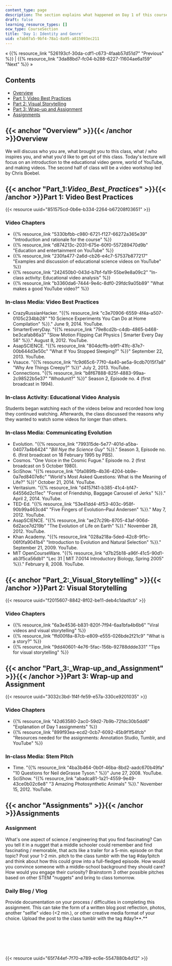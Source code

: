 ```yaml
---
content_type: page
description: The section explains what happened on Day 1 of this course.
draft: false
learning_resource_types: []
ocw_type: CourseSection
title: 'Day 1: Identity and Genre'
uid: e7ab07a5-9bf4-78a1-8a95-a815093ec211
---
```

« {{% resource_link "526193cf-30da-cdf1-c673-4faab57d51d7" "Previous" %}} | {{% resource_link "3da88bd7-fc04-b288-6227-11604ae6a159" "Next" %}} »

## Contents

- [Overview](#Overview)
- [Part 1: Video Best Practices](#Part_1:_Video_Best_Practices_)
- [Part 2: Visual Storytelling](#Part_2:_Visual_Storytelling)
- [Part 3: Wrap-up and Assignment](#Part_3:_Wrap-up_and_Assignment)
- [Assignments](#Assignments)

## {{< anchor "Overview" >}}{{< /anchor >}}Overview

We will discuss who you are, what brought you to this class, what / who inspires you, and what you'd like to get out of this class. Today's lecture will focus on an introduction to the educational video genre, world of YouTube, and making videos. The second half of class will be a video workshop led by Chris Boebel.

## {{< anchor "Part_1:_Video_Best_Practices_" >}}{{< /anchor >}}Part 1: Video Best Practices

{{< resource uuid="851575cd-0b6e-b334-2264-b67208f03651" >}}

### Video Chapters

- {{% resource_link "5330bfbb-c980-6721-f127-66272a365e39" "Introduction and rationale for the course" %}}
- {{% resource_link "d874213c-2031-675e-60f0-557289470d9b" "Education and entertainment on YouTube" %}}
- {{% resource_link "230fa477-2a6d-cb26-e4c7-57537b877217" "Examples and discussion of educational science videos on YouTube" %}}
- {{% resource_link "242450b0-043d-b7bf-fa19-55be9e8a09c2" "In-class activity: Educational video analysis" %}}
- {{% resource_link "b3360da6-7444-9e4c-8df0-29fdc9a05b89" "What makes a good YouTube video?" %}}

### In-class Media: Video Best Practices

- CrazyRussianHacker. "{{% resource_link "c3e70906-6559-4f4a-a507-0105c234bb28" "10 Science Experiments You Can Do at Home Compilation" %}}." June 9, 2014. YouTube.
- SmarterEveryDay. "{{% resource_link "79e8cd2b-c4db-4865-b468-be3cafab86a3" "Slow Motion Flipping Cat Physics | Smarter Every Day 58" %}}." August 8, 2012. YouTube.
- AsapSCIENCE. "{{% resource_link "804dcffb-b9f1-41fc-87e7-00b644d3e50c" "What If You Stopped Sleeping?" %}}" September 22, 2013. YouTube.
- Vsauce. "{{% resource_link "fc9d65c6-77f0-4a40-ae5a-9cdb7015f7a8" "Why Are Things Creepy?" %}}" July 2, 2013. YouTube.
- Connections. "{{% resource_link "b8f67888-825f-4883-99aa-2c98522b5e37" "Whodunit?" %}}" Season 2, Episode no. 4 (first broadcast in 1994).

### In-class Activity: Educational Video Analysis

Students began watching each of the videos below and recorded how long they continued watching. Afterwards, the class discussed the reasons why they wanted to watch some videos for longer than others.

### In-class Media: Communicating Evolution

- Evolution. "{{% resource_link "799315de-5e77-401d-a5ba-04077a4b6424" "*Bill Nye the Science Guy*" %}}." Season 3, Episode no. 6. (first broadcast on 18 February 1995 by PBS).
- Cosmos. "One Voice in the Cosmic Fugue." Episode no. 2 (first broadcast on 5 October 1980).
- SciShow. "{{% resource_link "0fa089fb-4b36-4204-bb9e-0a7ed8407e8c" "World's Most Asked Questions: What is the Meaning of Life?" %}}" October 21, 2014. YouTube.
- Veritasium. "{{% resource_link "d4157f41-b385-41c4-bf47-64556d2c11ec" "Forest of Friendship, Baggage Carousel of Jerks" %}}." April 2, 2014. YouTube.
- TED-Ed. "{{% resource_link "53e41dd4-4f53-403c-958f-90b99a463cd4" "Five Fingers of Evolution–Paul Andersen" %}}." May 7, 2012. YouTube.
- AsapSCIENCE. "{{% resource_link "ae27c29b-8705-43af-906d-6d2ace7d219b" "The Evolution of Life on Earth" %}}." November 28, 2012. YouTube.
- Khan Academy. "{{% resource_link "028a218a-5ded-42c8-9f1c-06f0fa9041b4" "Introduction to Evolution and Natural Selection" %}}." September 21, 2009. YouTube.
- MIT OpenCourseWare. "{{% resource_link "d7b25b18-a96f-41c5-90d1-ab3f5ca56db1" "Lec 31 | MIT 7.0014 Introductory Biology, Spring 2005" %}}." February 8, 2008. YouTube.

## {{< anchor "Part_2:_Visual_Storytelling" >}}{{< /anchor >}}Part 2: Visual Storytelling

{{< resource uuid="f2015607-8842-8f02-be11-deb4c1dadfcb" >}}

### Video Chapters

- {{% resource_link "6a3e4536-b831-820f-7f94-6aa1bfa4b6b6" "Viral videos and visual storytelling" %}}
- {{% resource_link "ffd00f8a-87cb-e809-e555-026bde2f21c9" "What is a story?" %}}
- {{% resource_link "9dd40601-4e76-5fac-156b-92788ddde331" "Tips for visual storytelling" %}}

## {{< anchor "Part_3:_Wrap-up_and_Assignment" >}}{{< /anchor >}}Part 3: Wrap-up and Assignment

{{< resource uuid="3032c3bd-1f4f-fe59-e57a-330ce9201035" >}}

### Video Chapters

- {{% resource_link "42d63580-2ac0-59d2-7b9b-72fdc30b5dd6" "Explanation of Day 1 assignments" %}}
- {{% resource_link "899f93ea-ecd2-0cb7-6092-45b9f1f54fcb" "Resources needed for the assignments: Annotation Studio, Tumblr, and YouTube" %}}

### In-class Media: Stem Pitch

- Time. "{{% resource_link "4ba3b464-0b0f-46ba-8bd2-aadc670b49fa" "10 Questions for Neil deGrasse Tyson." %}}" June 27, 2008. YouTube.
- SciShow. "{{% resource_link "abadca81-1a21-4559-9e49-43ce0b02c6e8" "3 Amazing Photosynthetic Animals" %}}." November 15, 2012. YouTube.

## {{< anchor "Assignments" >}}{{< /anchor >}}Assignments

### Assignment

What's one aspect of science / engineering that you find fascinating? Can you tell it in a nugget that a middle schooler could remember and find fascinating / memorable, that acts like a trailer for a 5-min. episode on that topic? Post your 1-2 min. pitch to the class tumblr with the tag #day1pitch and think about how this could grow into a full-fledged episode. How would you convince someone with a middle-school background they should care? How would you engage their curiosity? Brainstorm 3 other possible pitches based on other STEM "nuggets" and bring to class tomorrow.

### Daily Blog / Vlog

Provide documentation on your process / difficulties in completing this assignment. This can take the form of a written blog post reflection, photos, another "selfie" video (\<2 min.), or other creative media format of your choice. Upload the post to the class tumblr with the tag #day1**.**

 

 

 

{{< resource uuid="65f744ef-7f70-e789-ec6e-5547880b4d12" >}}